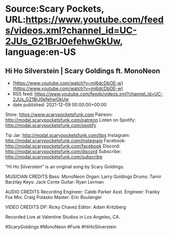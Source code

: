 # Source:Scary Pockets, URL:https://www.youtube.com/feeds/videos.xml?channel_id=UC-2JUs_G21BrJ0efehwGkUw, language:en-US

## Hi Ho Silverstein | Scary Goldings ft. MonoNeon
 - [https://www.youtube.com/watch?v=mi6dcDbOE-w](https://www.youtube.com/watch?v=mi6dcDbOE-w)
 - RSS feed: https://www.youtube.com/feeds/videos.xml?channel_id=UC-2JUs_G21BrJ0efehwGkUw
 - date published: 2021-12-09 00:00:00+00:00

Store: https://www.scarypocketsfunk.com
Patreon: http://modal.scarypocketsfunk.com/patreon
Listen on Spotify: http://modal.scarypocketsfunk.com/spotify

Tip Jar: http://modal.scarypocketsfunk.com/tips
Instagram: http://modal.scarypocketsfunk.com/instagram
Facebook: http://modal.scarypocketsfunk.com/facebook
Discord: http://modal.scarypocketsfunk.com/discord
Subscribe: http://modal.scarypocketsfunk.com/subscribe

"Hi Ho Silverstein" is an original song by Scary Goldings.

MUSICIAN CREDITS
Bass: MonoNeon
Organ: Larry Goldings
Drums: Tamir Barzilay
Keys: Jack Conte
Guitar: Ryan Lerman

AUDIO CREDITS
Recording Engineer: Caleb Parker
Asst. Engineer: Franky Fox
Mix: Craig Polasko
Master: Eric Boulanger

VIDEO CREDITS
DP: Ricky Chavez
Editor: Adam Kritzberg

Recorded Live at Valentine Studios in Los Angeles, CA.

#ScaryGoldings #MonoNeon #Funk #HiHoSilverstein

